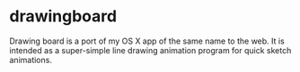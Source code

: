 drawingboard
============

Drawing board is a port of my OS X app of the same name to the web. It is intended as a super-simple line drawing animation program for quick sketch animations.
